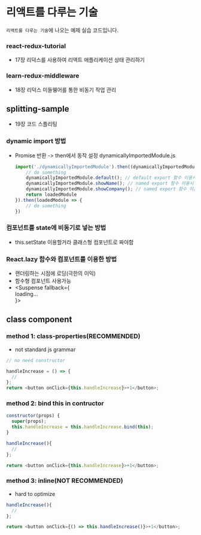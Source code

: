 # 리액트를 다루는 기술

`리액트를 다루는 기술`에 나오는 예제 실습 코드입니다.

### react-redux-tutorial

- 17장 리덕스를 사용하여 리액트 애플리케이션 상태 관리하기

### learn-redux-middleware

- 18장 리덕스 미들웽어를 통한 비동기 작업 관리

## splitting-sample

- 19장 코드 스플리팅

### dynamic import 방법

- Promise 반환 -> then에서 동작 설정
  dynamicallyImportedModule.js

  ```javascript
  import('./dynamicallyImportedModule').then((dynamicallyImportedModule)) => {
      // do something
      dynamicallyImportedModule.default(); // default export 함수 이용시
      dynamicallyImportedModule.showName(); // named export 함수 이용시
      dynamicallyImportedModule.showCompany(); // named export 함수 이용시
      return loadedModule
  }).then(loadedModule => {
      // do something
  })
  ```

### 컴포넌트를 state에 비동기로 넣는 방법

- this.setState 이용할거라 클래스형 컴포넌트로 짜야함

### React.lazy 함수와 <Suspense> 컴포넌트를 이용한 방법

- 랜더링하는 시점에 로딩(극한의 이익)
- 함수형 컴포넌트 사용가능
- <Suspense fallback={<div>loading...</div>}>

## class component

### method 1: class-properties(RECOMMENDED)

- not standard js grammar

```javascript
// no need constructor

handleIncrease = () => {
  //
};
return <button onClick={this.handleIncrease}>+1</button>;
```

### method 2: bind this in contructor

```javascript
constructor(props) {
  super(props);
  this.handleIncrease = this.handleIncrease.bind(this);
}

handleIncrease(){
  //
};

return <button onClick={this.handleIncrease}>+1</button>;

```

### method 3: inline(NOT RECOMMENDED)

- hard to optimize

```javascript
handleIncrease(){
  //
};

return <button onClick={() => this.handleIncrease()}>+1</button>;
```
